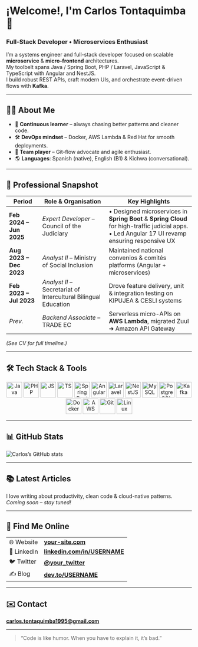 # ¡Welcome!, I'm **Carlos Tontaquimba** 👋

### Full-Stack Developer • Microservices Enthusiast

I’m a systems engineer and full-stack developer focused on scalable **microservice** & **micro-frontend** architectures.  
My toolbelt spans Java / Spring Boot, PHP / Laravel, JavaScript & TypeScript with Angular and NestJS.  
I build robust REST APIs, craft modern UIs, and orchestrate event-driven flows with **Kafka**.

---

## 🧑‍💻 About Me
- 🌱 **Continuous learner** – always chasing better patterns and cleaner code.
- 🛠️ **DevOps mindset** – Docker, AWS Lambda & Red Hat for smooth deployments.
- 🤝 **Team player** – Git-flow advocate and agile enthusiast.
- 🌎 **Languages**: Spanish (native), English (B1) & Kichwa (conversational).

---

## 🚀 Professional Snapshot
| Period | Role & Organisation | Key Highlights |
|--------|--------------------|----------------|
| **Feb 2024 – Jun 2025** | *Expert Developer* – Council of the Judiciary | • Designed microservices in **Spring Boot** & **Spring Cloud** for high-traffic judicial apps.<br>• Led Angular 17 UI revamp ensuring responsive UX |
| **Aug 2023 – Dec 2023** | *Analyst II* – Ministry of Social Inclusion | Maintained national convenios & comités platforms (Angular + microservices) |
| **Feb 2023 – Jul 2023** | *Analyst II* – Secretariat of Intercultural Bilingual Education | Drove feature delivery, unit & integration testing on KIPUJEA & CESLI systems |
| *Prev.* | *Backend Associate* – TRADE EC | Serverless micro-APIs on **AWS Lambda**, migrated Zuul ➜ Amazon API Gateway |

*(See CV for full timeline.)*

---

## 🛠️ Tech Stack & Tools

<p align="center">
  <!-- Languages -->
  <img src="https://cdn.jsdelivr.net/gh/devicons/devicon/icons/java/java-original.svg" width="42" alt="Java"/>
  <img src="https://cdn.jsdelivr.net/gh/devicons/devicon/icons/php/php-original.svg" width="42" alt="PHP"/>
  <img src="https://cdn.jsdelivr.net/gh/devicons/devicon/icons/javascript/javascript-original.svg" width="42" alt="JS"/>
  <img src="https://cdn.jsdelivr.net/gh/devicons/devicon/icons/typescript/typescript-original.svg" width="42" alt="TS"/>
  <!-- Frameworks -->
  <img src="https://cdn.jsdelivr.net/gh/devicons/devicon/icons/spring/spring-original.svg" width="42" alt="Spring Boot"/>
  <img src="https://cdn.jsdelivr.net/gh/devicons/devicon/icons/angularjs/angularjs-original.svg" width="42" alt="Angular"/>
  <img src="https://cdn.jsdelivr.net/gh/devicons/devicon@latest/icons/laravel/laravel-original.svg" width="42" alt="Laravel"/>
  <img src="https://upload.wikimedia.org/wikipedia/commons/a/a8/NestJS.svg" width="42" alt="NestJS"/>
  <!-- Databases & Messaging -->
  <img src="https://cdn.jsdelivr.net/gh/devicons/devicon/icons/mysql/mysql-original.svg" width="42" alt="MySQL"/>
  <img src="https://cdn.jsdelivr.net/gh/devicons/devicon/icons/postgresql/postgresql-original.svg" width="42" alt="PostgreSQL"/>
  <img src="https://cdn.jsdelivr.net/gh/devicons/devicon/icons/apachekafka/apachekafka-original.svg" width="42" alt="Kafka"/>
  <!-- DevOps -->
  <img src="https://cdn.jsdelivr.net/gh/devicons/devicon/icons/docker/docker-original.svg" width="42" alt="Docker"/>
  <img src="https://upload.wikimedia.org/wikipedia/commons/9/93/Amazon_Web_Services_Logo.svg" width="42" alt="AWS"/>
  <img src="https://cdn.jsdelivr.net/gh/devicons/devicon/icons/git/git-original.svg" width="42" alt="Git"/>
  <img src="https://cdn.jsdelivr.net/gh/devicons/devicon/icons/linux/linux-original.svg" width="42" alt="Linux"/>
</p>

---

## 📊 GitHub Stats

![Carlos’s GitHub stats](https://github-readme-stats.vercel.app/api?username=CarlosTontaquimba1995&show_icons=true&theme=github_dark&hide_border=true)



---

## 📚 Latest Articles
I love writing about productivity, clean code & cloud-native patterns.  
*Coming soon – stay tuned!*

---

## 🔗 Find Me Online
| | |
|---|---|
| 🌐 Website | **[your-site.com](https://your-site.com)** |
| 💼 LinkedIn | **[linkedin.com/in/USERNAME](https://linkedin.com/in/USERNAME)** |
| 🐦 Twitter | **[@your_twitter](https://twitter.com/your_twitter)** |
| ✍️ Blog | **[dev.to/USERNAME](https://dev.to/USERNAME)** |

---

## ✉️ Contact
**carlos.tontaquimba1995@gmail.com**

---

> “Code is like humor. When you have to explain it, it’s bad.”

